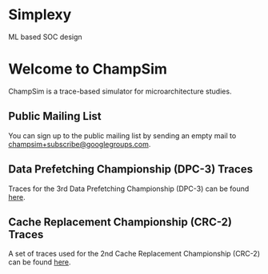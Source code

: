 # Simplexy
ML based SOC design
<!DOCTYPE html>
<html lang="en">
<head>
  <meta charset="UTF-8">
  <meta name="viewport" content="width=device-width, initial-scale=1.0">
  <title>ChampSim</title>
</head>
<body>
  <h1>Welcome to ChampSim</h1>
  <p>ChampSim is a trace-based simulator for microarchitecture studies.</p>
  
  <h2>Public Mailing List</h2>
  <p>You can sign up to the public mailing list by sending an empty mail to <a href="mailto:champsim+subscribe@googlegroups.com">champsim+subscribe@googlegroups.com</a>.</p>
  
  <h2>Data Prefetching Championship (DPC-3) Traces</h2>
  <p>Traces for the 3rd Data Prefetching Championship (DPC-3) can be found <a href="https://dpc3.compas.cs.stonybrook.edu/?SW_IS">here</a>.</p>
  
  <h2>Cache Replacement Championship (CRC-2) Traces</h2>
  <p>A set of traces used for the 2nd Cache Replacement Championship (CRC-2) can be found <a href="http://bit.ly/2t2nkUj">here</a>.</p>
</body>
</html>
